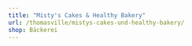 ```yaml
---
title: "Misty's Cakes & Healthy Bakery"
url: /thomasville/mistys-cakes-und-healthy-bakery/
shop: Bäckerei
---
```

